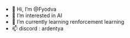 - 👋 Hi, I’m @Fyodva
- 👀 I’m interested in AI
- 🌱 I’m currently learning renforcement learning
- 📫 discord : ardentya

<!---
Fyodva/Fyodva is a ✨ special ✨ repository because its `README.md` (this file) appears on your GitHub profile.
You can click the Preview link to take a look at your changes.
--->

